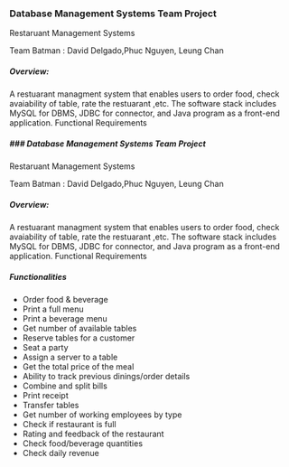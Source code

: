 ### Database Management Systems Team Project
Restaruant Management Systems 

Team Batman : David Delgado,Phuc Nguyen, Leung Chan
##### Overview:
A restuarant managment system that enables users to order food, check avaiability of table, rate the restuarant ,etc.
The software stack includes MySQL for DBMS, JDBC for connector, and Java program as a front-end application.
Functional Requirements
##### ### Database Management Systems Team Project
Restaruant Management Systems 

Team Batman : David Delgado,Phuc Nguyen, Leung Chan
##### Overview:
A restuarant managment system that enables users to order food, check avaiability of table, rate the restuarant ,etc.
The software stack includes MySQL for DBMS, JDBC for connector, and Java program as a front-end application.
Functional Requirements
##### Functionalities 
* Order food & beverage
* Print a full menu
* Print a beverage menu
* Get number of available tables
* Reserve tables for a customer
* Seat a party
* Assign a server to a table
* Get the total price of the meal
* Ability to track previous dinings/order details
* Combine and split bills
* Print receipt
* Transfer tables
* Get number of working employees by type
* Check if restaurant is full
* Rating and feedback of the restaurant 
* Check food/beverage quantities
* Check daily revenue
